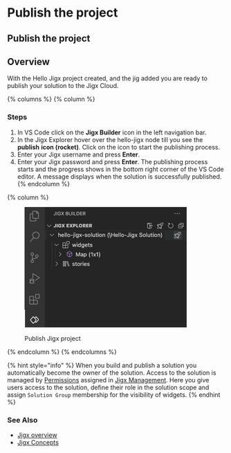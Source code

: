# Publish the project

## Publish the project

## Overview

With the Hello Jigx project created, and the jig added you are ready to publish your solution to the Jigx Cloud.

{% columns %}
{% column %}
### Steps

1. In VS Code click on the **Jigx Builder** icon in the left navigation bar.
2. In the Jigx Explorer hover over the hello-jigx node till you see the **publish** **icon (rocket)**. Click on the icon to start the publishing process.
3. Enter your Jigx username and press **Enter**.
4. Enter your Jigx password and press **Enter**. The publishing process starts and the progress shows in the bottom right corner of the VS Code editor. A message displays when the solution is successfully published.&#x20;
{% endcolumn %}

{% column %}
<figure><img src="../../../.gitbook/assets/Projrct publish.png" alt="Publish Jigx project"><figcaption><p>Publish Jigx project</p></figcaption></figure>
{% endcolumn %}
{% endcolumns %}

{% hint style="info" %}
When you build and publish a solution you automatically become the owner of the solution. Access to the solution is managed by [Permissions](../../../administration/solutions/permissions.md) assigned in [Jigx Management](<../../../Administration/Management Overview.md>). Here you give users access to the solution, define their role in the solution scope and assign `Solution Group` membership for the visibility of widgets.
{% endhint %}

### See Also

* [Jigx overview](https://docs.jigx.com/architecture)
* [Jigx Concepts](https://docs.jigx.com/jigx-concepts)
